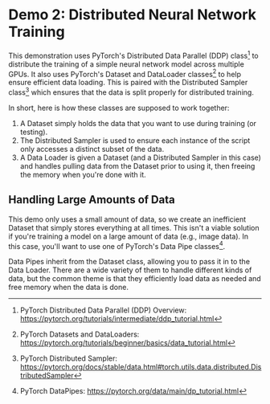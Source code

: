 # Demo 2: Distributed Neural Network Training
This demonstration uses PyTorch's Distributed Data Parallel (DDP) class[^ddp] to distribute the training of a simple neural network model across multiple GPUs. It also uses PyTorch's Dataset and DataLoader classes[^dataset] to help ensure efficient data loading. This is paired with the Distributed Sampler class[^sampler] which ensures that the data is split properly for distributed training.

In short, here is how these classes are supposed to work together:
1. A Dataset simply holds the data that you want to use during training (or testing).
2. The Distributed Sampler is used to ensure each instance of the script only accesses a distinct subset of the data.
3. A Data Loader is given a Dataset (and a Distributed Sampler in this case) and handles pulling data from the Dataset prior to using it, then freeing the memory when you're done with it.

## Handling Large Amounts of Data
This demo only uses a small amount of data, so we create an inefficient Dataset that simply stores everything at all times. This isn't a viable solution if you're training a model on a large amount of data (e.g., image data). In this case, you'll want to use one of PyTorch's Data Pipe classes[^datapipe].

Data Pipes inherit from the Dataset class, allowing you to pass it in to the Data Loader. There are a wide variety of them to handle different kinds of data, but the common theme is that they efficiently load data as needed and free memory when the data is done.

[^ddp]: PyTorch Distributed Data Parallel (DDP) Overview: https://pytorch.org/tutorials/intermediate/ddp_tutorial.html
[^dataset]: PyTorch Datasets and DataLoaders: https://pytorch.org/tutorials/beginner/basics/data_tutorial.html
[^sampler]: PyTorch Distributed Sampler: https://pytorch.org/docs/stable/data.html#torch.utils.data.distributed.DistributedSampler
[^datapipe]: PyTorch DataPipes: https://pytorch.org/data/main/dp_tutorial.html
